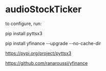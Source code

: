 # audioStockTicker

to configure, run:

pip install pyttsx3

pip install yfinance --upgrade --no-cache-dir

https://pypi.org/project/pyttsx3

https://github.com/ranaroussi/yfinance
